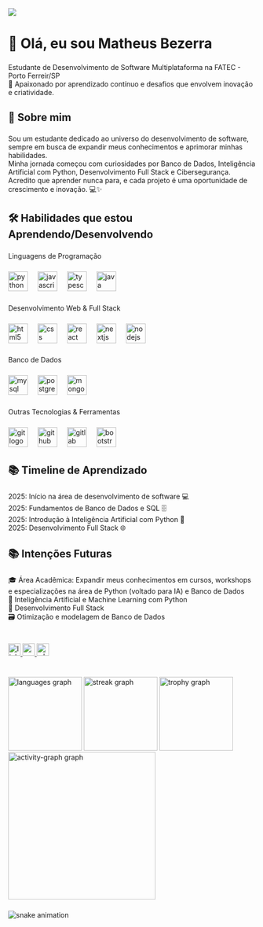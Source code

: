 <div>
  <img style="100%" src="https://capsule-render.vercel.app/api?type=venom&height=100&section=header&reversal=false&fontSize=70&fontColor=FFFFFF&fontAlign=50&fontAlignY=50&stroke=-&descSize=20&descAlign=50&descAlignY=50&theme=cobalt"  />
</div>

###

<h1 align="left">👋 Olá, eu sou Matheus Bezerra</h1>

###

<p align="left">Estudante de Desenvolvimento de Software Multiplataforma na FATEC - Porto Ferreir/SP<br>🚀 Apaixonado por aprendizado contínuo e desafios que envolvem inovação e criatividade.</p>

###

<h2 align="left">🌱 Sobre mim</h2>

###

<p align="left">Sou um estudante dedicado ao universo do desenvolvimento de software, sempre em busca de expandir meus conhecimentos e aprimorar minhas habilidades.<br>Minha jornada começou com curiosidades por Banco de Dados, Inteligência Artificial com Python, Desenvolvimento Full Stack e Cibersegurança.<br>Acredito que aprender nunca para, e cada projeto é uma oportunidade de crescimento e inovação. 💻✨</p>

###

<h2 align="left">🛠 Habilidades que estou Aprendendo/Desenvolvendo</h2>

###

<p align="left">Linguagens de Programação</p>

###

<div align="left">
  <img src="https://cdn.jsdelivr.net/gh/devicons/devicon/icons/python/python-original.svg" height="40" alt="python logo"  />
  <img width="12" />
  <img src="https://cdn.jsdelivr.net/gh/devicons/devicon/icons/javascript/javascript-original.svg" height="40" alt="javascript logo"  />
  <img width="12" />
  <img src="https://cdn.jsdelivr.net/gh/devicons/devicon/icons/typescript/typescript-original.svg" height="40" alt="typescript logo"  />
  <img width="12" />
  <img src="https://cdn.jsdelivr.net/gh/devicons/devicon/icons/java/java-original.svg" height="40" alt="java logo"  />
</div>

###

<p align="left">Desenvolvimento Web & Full Stack</p>

###

<div align="left">
  <img src="https://cdn.jsdelivr.net/gh/devicons/devicon/icons/html5/html5-original.svg" height="40" alt="html5 logo"  />
  <img width="12" />
  <img src="https://cdn.jsdelivr.net/gh/devicons/devicon/icons/css3/css3-original.svg" height="40" alt="css logo"  />
  <img width="12" />
  <img src="https://cdn.jsdelivr.net/gh/devicons/devicon/icons/react/react-original.svg" height="40" alt="react logo"  />
  <img width="12" />
  <img src="https://cdn.jsdelivr.net/gh/devicons/devicon/icons/nextjs/nextjs-original.svg" height="40" alt="nextjs logo"  />
  <img width="12" />
  <img src="https://cdn.jsdelivr.net/gh/devicons/devicon/icons/nodejs/nodejs-original.svg" height="40" alt="nodejs logo"  />
</div>

###

<p align="left">Banco de Dados</p>

###

<div align="left">
  <img src="https://cdn.jsdelivr.net/gh/devicons/devicon/icons/mysql/mysql-original.svg" height="40" alt="mysql logo"  />
  <img width="12" />
  <img src="https://cdn.jsdelivr.net/gh/devicons/devicon/icons/postgresql/postgresql-original.svg" height="40" alt="postgresql logo"  />
  <img width="12" />
  <img src="https://cdn.jsdelivr.net/gh/devicons/devicon/icons/mongodb/mongodb-original.svg" height="40" alt="mongodb logo"  />
</div>

###

<p align="left">Outras Tecnologias & Ferramentas</p>

###

<div align="left">
  <img src="https://cdn.jsdelivr.net/gh/devicons/devicon/icons/git/git-original.svg" height="40" alt="git logo"  />
  <img width="12" />
  <img src="https://cdn.jsdelivr.net/gh/devicons/devicon/icons/github/github-original.svg" height="40" alt="github logo"  />
  <img width="12" />
  <img src="https://cdn.jsdelivr.net/gh/devicons/devicon/icons/gitlab/gitlab-original.svg" height="40" alt="gitlab logo"  />
  <img width="12" />
  <img src="https://cdn.jsdelivr.net/gh/devicons/devicon/icons/bootstrap/bootstrap-original.svg" height="40" alt="bootstrap logo"  />
</div>

###

<h2 align="left">📚 Timeline de Aprendizado</h2>

###

<p align="left">2025: Início na área de desenvolvimento de software 💻<br>    2025: Fundamentos de Banco de Dados e SQL 🗄️<br>    2025: Introdução à Inteligência Artificial com Python 🤖<br>    2025: Desenvolvimento Full Stack 🌐</p>

###

<h2 align="left">📚 Intenções Futuras</h2>

###

<p align="left">🎓 Área Acadêmica: Expandir meus conhecimentos em cursos, workshops e especializações na área de Python (voltado para IA) e Banco de Dados<br>    🤖 Inteligência Artificial e Machine Learning com Python<br>    🔧 Desenvolvimento Full Stack<br>    🗃️ Otimização e modelagem de Banco de Dados</p>

###

<br clear="both">

<div align="left">
  <a href="www.linkedin.com/in/matheus-bezerra" target="_blank">
    <img src="https://img.shields.io/static/v1?message=LinkedIn&logo=linkedin&label=&color=0077B5&logoColor=white&labelColor=&style=for-the-badge" height="25" alt="linkedin logo"  />
  </a>
  <a href="matheusbezerra7gbs@gmail.com" target="_blank">
    <img src="https://img.shields.io/static/v1?message=Gmail&logo=gmail&label=&color=D14836&logoColor=white&labelColor=&style=for-the-badge" height="25" alt="gmail logo"  />
  </a>
  <a href="https://wa.me/5519995543911" target="_blank">
    <img src="https://img.shields.io/static/v1?message=Whatsapp&logo=whatsapp&label=&color=25D366&logoColor=white&labelColor=&style=for-the-badge" height="25" alt="whatsapp logo"  />
  </a>
</div>

###

<br clear="both">

<div align="left">
  <img src="https://github-readme-stats.vercel.app/api/top-langs?username=matheusbezerrasantos2015-hash&locale=pt-br&hide_title=false&layout=compact&card_width=320&langs_count=5&theme=dracula&hide_border=false&order=2" height="150" alt="languages graph"  />
  <img src="https://streak-stats.demolab.com?user=matheusbezerrasantos2015-hash&locale=en&mode=daily&theme=dracula&hide_border=false&border_radius=5&order=3" height="150" alt="streak graph"  />
  <img src="https://github-profile-trophy.vercel.app?username=matheusbezerrasantos2015-hash&theme=dracula&column=-1&row=1&margin-w=8&margin-h=8&no-bg=false&no-frame=false&order=4" height="150" alt="trophy graph"  />
  <img src="https://github-readme-activity-graph.vercel.app/graph?username=matheusbezerrasantos2015-hash&radius=16&theme=dracula&area=true&order=5" height="300" alt="activity-graph graph"  />
</div>

###

![snake animation](https://raw.githubusercontent.com/matheusbezerrasantos2015-hash/matheusbezerrasantos2015-hash/main/output/github-contribution-grid-snake.svg)

